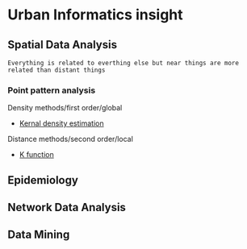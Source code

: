 # Urban Informatics insight

## Spatial Data Analysis

`Everything is related to everthing else but near things are more related than distant things`

### Point pattern analysis

Density methods/first order/global
- [Kernal density estimation](Kernal-density-estimation.md)

Distance methods/second order/local
- [K function](k-function.md)

## Epidemiology

## Network Data Analysis

## Data Mining
